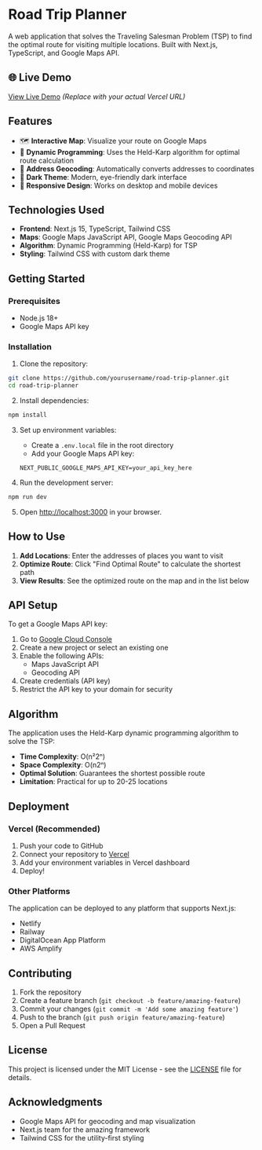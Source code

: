 # Road Trip Planner

A web application that solves the Traveling Salesman Problem (TSP) to find the optimal route for visiting multiple locations. Built with Next.js, TypeScript, and Google Maps API.

## 🌐 Live Demo

[View Live Demo](https://your-vercel-url.vercel.app) *(Replace with your actual Vercel URL)*

## Features

- 🗺️ **Interactive Map**: Visualize your route on Google Maps
- 🧮 **Dynamic Programming**: Uses the Held-Karp algorithm for optimal route calculation
- 📍 **Address Geocoding**: Automatically converts addresses to coordinates
- 🎨 **Dark Theme**: Modern, eye-friendly dark interface
- 📱 **Responsive Design**: Works on desktop and mobile devices

## Technologies Used

- **Frontend**: Next.js 15, TypeScript, Tailwind CSS
- **Maps**: Google Maps JavaScript API, Google Maps Geocoding API
- **Algorithm**: Dynamic Programming (Held-Karp) for TSP
- **Styling**: Tailwind CSS with custom dark theme

## Getting Started

### Prerequisites

- Node.js 18+ 
- Google Maps API key

### Installation

1. Clone the repository:
```bash
git clone https://github.com/yourusername/road-trip-planner.git
cd road-trip-planner
```

2. Install dependencies:
```bash
npm install
```

3. Set up environment variables:
   - Create a `.env.local` file in the root directory
   - Add your Google Maps API key:
   ```
   NEXT_PUBLIC_GOOGLE_MAPS_API_KEY=your_api_key_here
   ```

4. Run the development server:
```bash
npm run dev
```

5. Open [http://localhost:3000](http://localhost:3000) in your browser.

## How to Use

1. **Add Locations**: Enter the addresses of places you want to visit
2. **Optimize Route**: Click "Find Optimal Route" to calculate the shortest path
3. **View Results**: See the optimized route on the map and in the list below

## API Setup

To get a Google Maps API key:

1. Go to [Google Cloud Console](https://console.cloud.google.com/)
2. Create a new project or select an existing one
3. Enable the following APIs:
   - Maps JavaScript API
   - Geocoding API
4. Create credentials (API key)
5. Restrict the API key to your domain for security

## Algorithm

The application uses the Held-Karp dynamic programming algorithm to solve the TSP:

- **Time Complexity**: O(n²2ⁿ)
- **Space Complexity**: O(n2ⁿ)
- **Optimal Solution**: Guarantees the shortest possible route
- **Limitation**: Practical for up to 20-25 locations

## Deployment

### Vercel (Recommended)

1. Push your code to GitHub
2. Connect your repository to [Vercel](https://vercel.com)
3. Add your environment variables in Vercel dashboard
4. Deploy!

### Other Platforms

The application can be deployed to any platform that supports Next.js:
- Netlify
- Railway
- DigitalOcean App Platform
- AWS Amplify

## Contributing

1. Fork the repository
2. Create a feature branch (`git checkout -b feature/amazing-feature`)
3. Commit your changes (`git commit -m 'Add some amazing feature'`)
4. Push to the branch (`git push origin feature/amazing-feature`)
5. Open a Pull Request

## License

This project is licensed under the MIT License - see the [LICENSE](LICENSE) file for details.

## Acknowledgments

- Google Maps API for geocoding and map visualization
- Next.js team for the amazing framework
- Tailwind CSS for the utility-first styling
